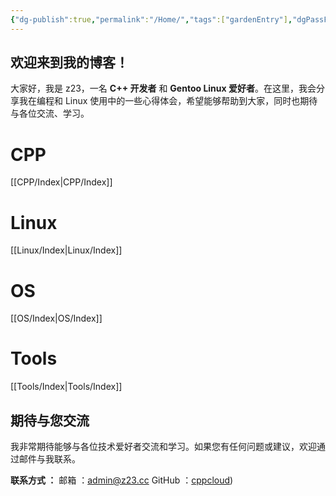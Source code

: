 ```yaml
---
{"dg-publish":true,"permalink":"/Home/","tags":["gardenEntry"],"dgPassFrontmatter":true}
---
```



## 欢迎来到我的博客！

大家好，我是 z23，一名 **C++ 开发者** 和 **Gentoo Linux 爱好者**。在这里，我会分享我在编程和 Linux 使用中的一些心得体会，希望能够帮助到大家，同时也期待与各位交流、学习。


# CPP  

[[CPP/Index\|CPP/Index]]

# Linux

[[Linux/Index\|Linux/Index]]

# OS

[[OS/Index\|OS/Index]]

# Tools

[[Tools/Index\|Tools/Index]]





## 期待与您交流

我非常期待能够与各位技术爱好者交流和学习。如果您有任何问题或建议，欢迎通过邮件与我联系。

**联系方式 ：**
邮箱 ：[admin@z23.cc](mailto:admin@z23.cc)
GitHub ：[cppcloud](https://github.com/cppcloud))
